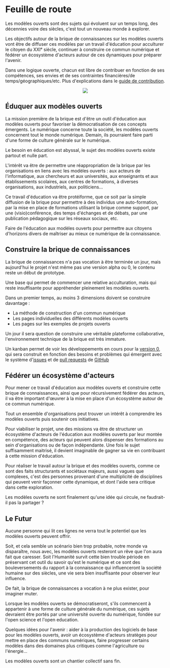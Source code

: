# Feuille de route

Les modèles ouverts sont des sujets qui évoluent sur un temps long, des décennies voire des siècles,
c'est tout un nouveau monde à explorer.

Les objectifs autour de la brique de connaissances sur les modèles ouverts vont être de diffuser ces modèles 
par un travail d'éducation pour acculturer le citoyen du XXIᵉ siècle, continuer à construire ce commun
numérique et fédérer un écosystème d'acteurs autour de ces dynamiques pour préparer l'avenir.

Dans une logique ouverte, chacun est libre de contribuer en fonction de ses compétences, ses envies et
de ses contraintes financières/de temps/géographiques/etc. Plus d'explications dans le [guide de contribution](guide-contribution.md).

<p align="center" width="100%">
    <img src="https://raw.githubusercontent.com/Open-Models/Brique/main/images/roadmap.jpg">
</p>

## Éduquer aux modèles ouverts

La mission première de la brique est d'être un outil d'éducation aux modèles ouverts pour favoriser
la démocratisation de ces concepts émergents. Le numérique concerne toute la société, les modèles ouverts concernent tout
le monde numérique. Demain, ils pourraient faire parti d'une forme de culture générale sur le numérique.

Le besoin en éducation est abyssal, le sujet des modèles ouverts existe partout et nulle part.

L'intérêt va être de permettre une réappropriation de la brique par les organisations en liens avec les modèles ouverts : aux acteurs de l'informatique, aux chercheurs et aux universités, aux enseignants et aux établissements scolaires, aux centres de formations, à diverses organisations, aux industriels, aux politiciens...

Ce travail d'éducation va être protéiforme, que ce soit par la simple diffusion de la brique pour permettre
à des individus une auto-formation, par la mise en place de formations utilisant la brique comme support,
par une (visio)conférence, des temps d'échanges et de débats, par une publication pédagogique sur les réseaux
sociaux, etc.

Faire de l'éducation aux modèles ouverts pour permettre aux citoyens d'horizons divers de maîtriser au mieux ce numérique de la connaissance.

## Construire la brique de connaissances

La brique de connaissances n'a pas vocation à être terminée un jour, mais aujourd'hui le projet n'est même pas une version
alpha ou 0, le contenu reste un début de prototype.

Une base qui permet de commencer une relative acculturation, mais qui reste insuffisante pour appréhender pleinement les modèles ouverts.

Dans un premier temps, au moins 3 dimensions doivent se construire davantage : 
- La méthode de construction d'un commun numérique
- Les pages individuelles des différents modèles ouverts
- Les pages sur les exemples de projets ouverts

Un jour il sera question de construire une véritable plateforme collaborative, l'environnement
technique de la brique est très immature.

Un kanban permet de voir les développements en cours pour la [version 0](https://github.com/Open-Models/Brique/projects/1), qui sera construit en fonction des besoins et problèmes qui émergent avec le système d'[issues](https://github.com/Open-Models/Brique/issues) et de [pull requests](https://github.com/Open-Models/Brique/pulls) de [GitHub](https://github.com/Open-Models/Brique)

## Fédérer un écosystème d'acteurs

Pour mener ce travail d'éducation aux modèles ouverts et construire cette brique de connaissances, ainsi que pour
récursivement fédérer des acteurs, il va être important d'œuvrer à la mise en place d'un écosystème autour
de ce commun numérique.

Tout un ensemble d'organisations peut trouver un intérêt à comprendre les modèles ouverts puis soutenir ces initiatives.

Pour viabiliser le projet, une des missions va être de structurer un écosystème d'acteurs de l'éducation aux modèles
ouverts par leur montée en compétence, des acteurs qui peuvent alors dispenser des formations au sein d'organisations ou de façon indépendante. Une fois le 
sujet suffisamment maitrisé, il devient imaginable de gagner sa vie en contribuant à cette mission d'éducation.

Pour réaliser le travail autour la brique et des modèles ouverts, comme ce sont des faits structurants et sociétaux majeurs, aussi vagues
que complexes, c'est des personnes provenant d'une multiplicité de disciplines qui peuvent venir façonner cette
dynamique, et dont l'aide sera critique dans cette exploration.

Les modèles ouverts ne sont finalement qu'une idée qui circule, ne faudrait-il pas la partager ?

## Le Futur

Aucune personne qui lit ces lignes ne verra tout le potentiel que les modèles ouverts peuvent offrir.

Soit, et cela semble un scénario bien trop probable, notre monde va disparaître, nous avec, les modèles ouverts resteront un rêve que l'on aura fait que caresser. Soit l'Humanité survit cette bien trouble période en préservant cet outil du savoir qu'est le numérique et ce sont des bouleversements du rapport à la connaissance qui influenceront la société humaine sur des siècles, une vie sera bien insuffisante pour observer leur influence.

De fait, la brique de connaissances a vocation à ne plus exister, pour imaginer muter.

Lorsque les modèles ouverts se démocratiseront, s'ils commencent à appartenir à une forme de culture générale du
numérique, ces sujets devraient être portés par une université ouverte du numérique, fondée sur l'open science et l'open education.

Quelques idées pour l'avenir : aider à la production des logiciels de base pour les modèles ouverts, avoir un écosystème
d'acteurs stratèges pour mettre en place des communs numériques, faire progresser certains modèles dans des domaines plus critiques 
comme l'agriculture ou l'énergie...

Les modèles ouverts sont un chantier collectif sans fin.
